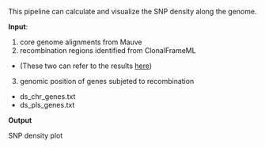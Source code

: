 This pipeline can calculate and visualize the SNP density along the genome.

**Input**: 

1. core genome alignments from Mauve
2. recombination regions identified from ClonalFrameML

- (These two can refer to the results [here](https://github.com/Xiaojun928/Population-genomics/tree/master/recombination_inference))

3. genomic position of genes subjeted to recombination
- ds_chr_genes.txt
- ds_pls_genes.txt

**Output**

SNP density plot
